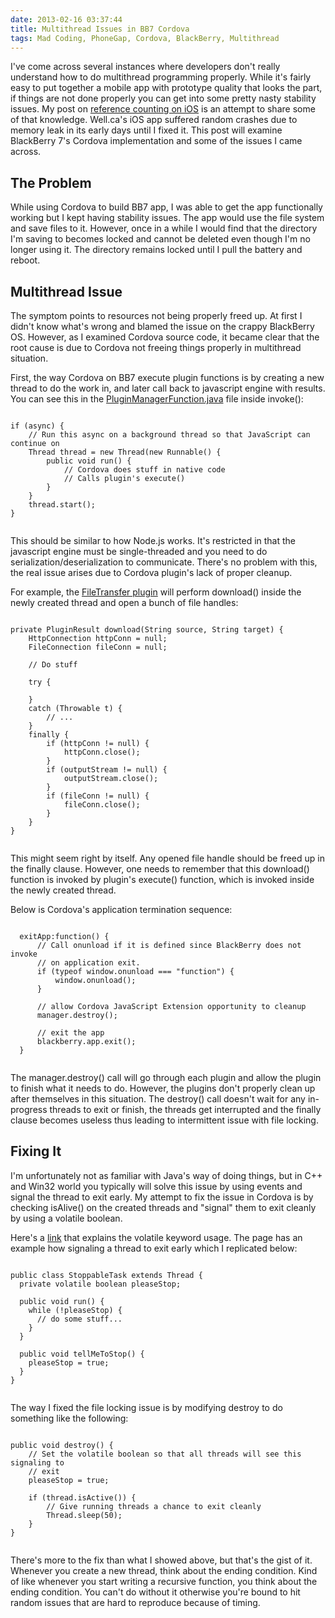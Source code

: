 ```yaml
---
date: 2013-02-16 03:37:44
title: Multithread Issues in BB7 Cordova
tags: Mad Coding, PhoneGap, Cordova, BlackBerry, Multithread
---
```

I've come across several instances where developers don't really understand how
to do multithread programming properly. While it's fairly easy to put together a
mobile app with prototype quality that looks the part, if things are not done
properly you can get into some pretty nasty stability issues. My post on
[reference counting on iOS][1] is an attempt to share some of that knowledge.
Well.ca's iOS app suffered random crashes due to memory leak in its early days
until I fixed it. This post will examine BlackBerry 7's Cordova implementation
and some of the issues I came across.

## **The Problem**

While using Cordova to build BB7 app, I was able to get the app functionally
working but I kept having stability issues. The app would use the file system
and save files to it. However, once in a while I would find that the directory
I'm saving to becomes locked and cannot be deleted even though I'm no longer
using it. The directory remains locked until I pull the battery and reboot.

## **Multithread Issue**

The symptom points to resources not being properly freed up. At first I didn't
know what's wrong and blamed the issue on the crappy BlackBerry OS. However, as
I examined Cordova source code, it became clear that the root cause is due to
Cordova not freeing things properly in multithread situation.

First, the way Cordova on BB7 execute plugin functions is by creating a new
thread to do the work in, and later call back to javascript engine with
results. You can see this in the [PluginManagerFunction.java][2] file inside
invoke():

<pre><code class="java">
if (async) {
    // Run this async on a background thread so that JavaScript can continue on
    Thread thread = new Thread(new Runnable() {
        public void run() {
            // Cordova does stuff in native code
            // Calls plugin's execute()
        }
    }
    thread.start();
}

</code></pre>

This should be similar to how Node.js works. It's restricted in that the
javascript engine must be single-threaded and you need to do
serialization/deserialization to communicate. There's no problem with this, the
real issue arises due to Cordova plugin's lack of proper cleanup.

For example, the [FileTransfer plugin][3] will perform download() inside the
newly created thread and open a bunch of file handles:

<pre><code class="java">
private PluginResult download(String source, String target) {
    HttpConnection httpConn = null;
    FileConnection fileConn = null;

    // Do stuff

    try {

    }
    catch (Throwable t) {
        // ...
    }
    finally {
        if (httpConn != null) {
            httpConn.close();
        }
        if (outputStream != null) {
            outputStream.close();
        }
        if (fileConn != null) {
            fileConn.close();
        }
    }
}

</code></pre>

This might seem right by itself. Any opened file handle should be freed up in the
finally clause. However, one needs to remember that this download() function is
invoked by plugin's execute() function, which is invoked inside the newly
created thread.

Below is Cordova's application termination sequence:

<pre><code class="javascript">
  exitApp:function() {
      // Call onunload if it is defined since BlackBerry does not invoke
      // on application exit.
      if (typeof window.onunload === "function") {
          window.onunload();
      }

      // allow Cordova JavaScript Extension opportunity to cleanup
      manager.destroy();

      // exit the app
      blackberry.app.exit();
  }

</code></pre>

The manager.destroy() call will go through each plugin and allow the plugin to
finish what it needs to do. However, the plugins don't properly clean up after
themselves in this situation. The destroy() call doesn't wait for any
in-progress threads to exit or finish, the threads get interrupted and the
finally clause becomes useless thus leading to intermittent issue with file
locking.

## **Fixing It**

I'm unfortunately not as familiar with Java's way of doing things, but in C++
and Win32 world you typically will solve this issue by using events and signal
the thread to exit early. My attempt to fix the issue in Cordova is by checking
isAlive() on the created threads and "signal" them to exit cleanly by using a
volatile boolean.

Here's a [link][5] that explains the volatile keyword usage. The page has an
example how signaling a thread to exit early which I replicated below:

<pre><code class="java">
public class StoppableTask extends Thread {
  private volatile boolean pleaseStop;

  public void run() {
    while (!pleaseStop) {
      // do some stuff...
    }
  }

  public void tellMeToStop() {
    pleaseStop = true;
  }
}

</code></pre>

The way I fixed the file locking issue is by modifying destroy to do something
like the following:

<pre><code class="java">
public void destroy() {
    // Set the volatile boolean so that all threads will see this signaling to
    // exit
    pleaseStop = true;
    
    if (thread.isActive()) {
        // Give running threads a chance to exit cleanly
        Thread.sleep(50);
    }
}

</code></pre>

There's more to the fix than what I showed above, but that's the gist of it.
Whenever you create a new thread, think about the ending condition. Kind of like
whenever you start writing a recursive function, you think about the ending
condition. You can't do without it otherwise you're bound to hit random issues
that are hard to reproduce because of timing.

  [1]: /2012/07/30/automatic-reference-counting-on-ios/
  [2]: https://github.com/apache/cordova-blackberry/blob/master/framework/ext/src/org/apache/cordova/api/PluginManagerFunction.java
  [3]: https://github.com/apache/cordova-blackberry/blob/master/framework/ext/src/org/apache/cordova/http/FileTransfer.java
  [4]: https://github.com/apache/cordova-blackberry/blob/master/javascript/cordova.blackberry.js
  [5]: http://www.javamex.com/tutorials/synchronization_volatile_typical_use.shtml

